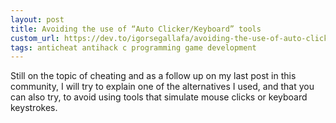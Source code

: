 ```yaml
---
layout: post
title: Avoiding the use of “Auto Clicker/Keyboard” tools
custom_url: https://dev.to/igorsegallafa/avoiding-the-use-of-auto-clicker-keyboard-tools-5469
tags: anticheat antihack c programming game development
---
```


Still on the topic of cheating and as a follow up on my last post in this community, I will try to explain one of the alternatives I used, and that you can also try, to avoid using tools that simulate mouse clicks or keyboard keystrokes.
